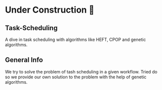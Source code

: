 # Under Construction 🚧

## Task-Scheduling
A dive in task scheduling with algorithms like HEFT, CPOP and genetic algorithms.


## General Info
We try to solve the problem of tash scheduling in a given workflow. Tried do so
we provide our own solution to the problem with the help of genetic algorithms.
